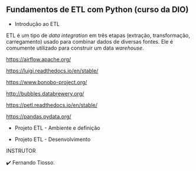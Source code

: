
## **Fundamentos de ETL com Python** (curso da DIO)

- Introdução ao ETL

ETL é um tipo de *data integration* em três etapas (extração, transformação, carregamento) usado para combinar dados de diversas fontes. Ele é comumente utilizado para construir   um data *warehouse*.

https://airflow.apache.org/

https://luigi.readthedocs.io/en/stable/

https://www.bonobo-project.org/

http://bubbles.databrewery.org/

https://petl.readthedocs.io/en/stable/

https://pandas.pydata.org/

- Projeto ETL - Ambiente e definição

- Projeto ETL - Desenvolvimento

INSTRUTOR

✔️ Fernando Tiosso.
